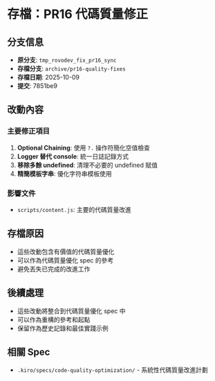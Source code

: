 # 存檔：PR16 代碼質量修正

## 分支信息
- **原分支**: `tmp_rovodev_fix_pr16_sync`
- **存檔分支**: `archive/pr16-quality-fixes`
- **存檔日期**: 2025-10-09
- **提交**: 7851be9

## 改動內容

### 主要修正項目
1. **Optional Chaining**: 使用 `?.` 操作符簡化空值檢查
2. **Logger 替代 console**: 統一日誌記錄方式
3. **移除多餘 undefined**: 清理不必要的 undefined 賦值
4. **精簡模板字串**: 優化字符串模板使用

### 影響文件
- `scripts/content.js`: 主要的代碼質量改進

## 存檔原因
- 這些改動包含有價值的代碼質量優化
- 可以作為代碼質量優化 spec 的參考
- 避免丟失已完成的改進工作

## 後續處理
- 這些改動將整合到代碼質量優化 spec 中
- 可以作為重構的參考和起點
- 保留作為歷史記錄和最佳實踐示例

## 相關 Spec
- `.kiro/specs/code-quality-optimization/` - 系統性代碼質量改進計劃